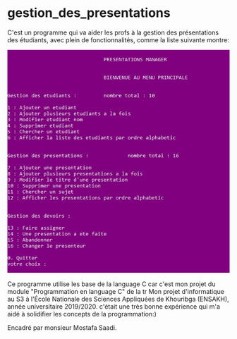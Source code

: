 # gestion_des_presentations

C'est un programme qui va aider les profs à la gestion des présentations des étudiants, avec plein de fonctionnalités, comme la liste suivante montre:

![](imgs/1.JPG)

Ce programme utilise les base de la language C car c'est mon projet du module "Programmation en language C" de la tr
Mon projet d'informatique au S3 à l'École Nationale des Sciences Appliquées de Khouribga (ENSAKH), année universitaire 2019/2020.
c'était une très bonne expérience qui m'a aidé à solidifier les concepts de la programmation:)

Encadré par monsieur Mostafa Saadi.
